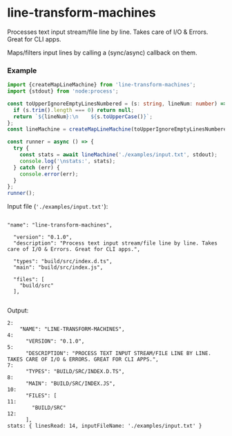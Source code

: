 # line-transform-machines

Processes text input stream/file line by line. Takes care of I/O &amp; Errors. Great for CLI apps.

Maps/filters input lines by calling a (sync/async) callback on them.

### Example

```ts
import {createMapLineMachine} from 'line-transform-machines';
import {stdout} from 'node:process';

const toUpperIgnoreEmptyLinesNumbered = (s: string, lineNum: number) => {
  if (s.trim().length === 0) return null;
  return `${lineNum}:\n    ${s.toUpperCase()}`;
};
const lineMachine = createMapLineMachine(toUpperIgnoreEmptyLinesNumbered);

const runner = async () => {
  try {
    const stats = await lineMachine('./examples/input.txt', stdout);
    console.log('\nstats:', stats);
  } catch (err) {
    console.error(err);
  }
};
runner();
```

Input file (`'./examples/input.txt'`):

```

"name": "line-transform-machines",

  "version": "0.1.0",
  "description": "Process text input stream/file line by line. Takes care of I/O & Errors. Great for CLI apps.",

  "types": "build/src/index.d.ts",
  "main": "build/src/index.js",

  "files": [
    "build/src"
  ],


```

Output:

```
2:
    "NAME": "LINE-TRANSFORM-MACHINES",
4:
      "VERSION": "0.1.0",
5:
      "DESCRIPTION": "PROCESS TEXT INPUT STREAM/FILE LINE BY LINE. TAKES CARE OF I/O & ERRORS. GREAT FOR CLI APPS.",
7:
      "TYPES": "BUILD/SRC/INDEX.D.TS",
8:
      "MAIN": "BUILD/SRC/INDEX.JS",
10:
      "FILES": [
11:
        "BUILD/SRC"
12:
      ],
stats: { linesRead: 14, inputFileName: './examples/input.txt' }
```
